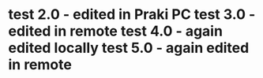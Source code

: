 test 2.0 - edited in Praki PC
test 3.0 - edited in remote
test 4.0 - again edited locally
test 5.0 - again edited in remote
====
